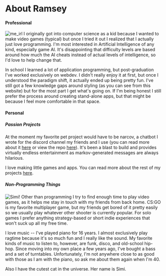 # About Ramsey
#### Professional
![me_irl](http://threedliams.github.io/pages/assets/about/me.jpg)
I originally got into computer science as a kid because I wanted to make video games (typical) but once I tried it out I realized that I actually just love programming. I'm most interested in Artificial Intelligence of any kind, especially game AI. It's disappointing that difficulty levels are based around how much the AI cheats instead of actual levels of intelligence, so I'd love to help change that.

In school I learned a lot of application programming, but post-graduation I've worked exclusively on webdev. I didn't really enjoy it at first, but once I understood the paradigm shift, it actually ended up being pretty fun. I've still got a few knowledge gaps around styling (as you can see from this website) but for the most part I get what's going on. If I'm being honest I still prefer the process around creating stand-alone apps, but that might be because I feel more comfortable in that space.

#### Personal
##### Passion Projects
At the moment my favorite pet project would have to be narcov, a chatbot I wrote for the discord channel my friends and I use (you can read more about it [here](https://threedliams.github.io/#/projects/narcov) or view the repo [here](https://github.com/threedliams/CallbackBot)). It's been a blast to build and provides virtually endless entertainment as markov-generated messages are always hilarious.

I love making little games and apps. You can read more about the rest of my projects [here](https://threedliams.github.io/#/projects).

##### Non-Programming Things
![Simi!](http://threedliams.github.io/pages/assets/about/simi.jpg)
Other than programming I try to find enough time to play video games, as it helps me stay in touch with my friends from back home. CS:GO is my favorite multiplayer game, but my friends get bored of it pretty easily so we usually play whatever other shooter is currently popular. For solo games I prefer anything strategy-based or short indie experiences that won't suck up all my free time.

I love music -- I've played piano for 16 years. I almost exclusively play ragtime because it's so much fun and I really like the sound. My favorite kinds of music to listen to, however, are funk, disco, and old-school hip-hop. Since moving into my own place a few years ago, I've bought a bass and a set of turntables. Unfortunately, I'm not anywhere close to as good with those as I am with the piano, so ask me about them again when I'm 40.

Also I have the cutest cat in the universe. Her name is Simi.